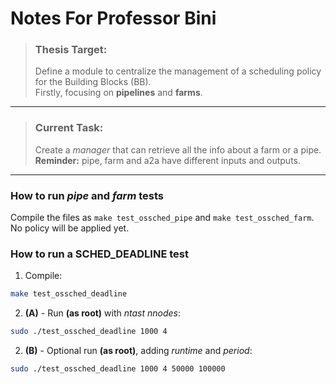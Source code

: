 # Notes For Professor Bini

> ### Thesis Target:
> Define a module to centralize the management of a scheduling policy for the Building Blocks (BB).<br>Firstly, focusing on **pipelines** and **farms**.

---
> ### Current Task:
> Create a *manager* that can retrieve all the info about a farm or a pipe.<br>
> **Reminder:** pipe, farm and a2a have different inputs and outputs. 

---

### How to run *pipe* and *farm* tests
Compile the files as `make test_ossched_pipe` and `make test_ossched_farm`. <br>
No policy will be applied yet.

### How to run a SCHED_DEADLINE test
1. Compile:
``` bash
make test_ossched_deadline
```
2. **(A)** - Run **(as root)** with *ntast* *nnodes*:
``` bash
sudo ./test_ossched_deadline 1000 4
```
2. **(B)** - Optional run **(as root)**, adding *runtime* and *period*:
``` bash
sudo ./test_ossched_deadline 1000 4 50000 100000
```



